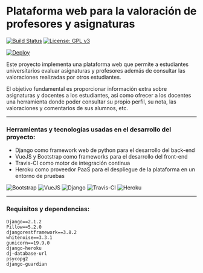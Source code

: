 # Plataforma web para la valoración de profesores y asignaturas

[![Build Status](https://travis-ci.org/ajpelaez/tizanegra.svg?branch=master)](https://travis-ci.org/ajpelaez/tizannegra)
[![License: GPL v3](https://img.shields.io/badge/License-GPL%20v3-blue.svg)](https://www.gnu.org/licenses/gpl-3.0)

[![Deploy](https://www.herokucdn.com/deploy/button.svg)](https://heroku.com/deploy?template=https://github.com/ajpelaez/tizanegra)

Este proyecto implementa una plataforma web que permite a estudiantes universitarios evaluar asignaturas y profesores además de consultar las valoraciones realizadas por otros estudiantes.

El objetivo fundamental es proporcionar información extra sobre asignaturas y docentes a los estudiantes, asi como ofrecer a los docentes una herramienta donde poder consultar su propio perfil, su nota, las valoraciones y comentarios de sus alumnos, etc.

---

### Herramientas y tecnologías usadas en el desarrollo del proyecto:

- Django como framework web de python para el desarrollo del back-end
- VueJS y Bootstrap como frameworks para el desarrollo del front-end
- Travis-CI como motor de integración continua
- Heroku como proveedor PaaS para el despliegue de la plataforma en un entorno de pruebas


![Bootstrap](http://ajpelaez.es/tizanegra/bootstrap.jpg)
![VueJS](http://ajpelaez.es/tizanegra/vuejs.png)
![Django](http://ajpelaez.es/tizanegra/django.png)
![Travis-CI](http://ajpelaez.es/tizanegra/travis.png)
![Heroku](http://ajpelaez.es/tizanegra/Heroku-logo.png)

---

### Requisitos y dependencias:

~~~~
Django==2.1.2
Pillow==5.2.0
djangorestframework==3.8.2
whitenoise==3.3.1
gunicorn==19.9.0
django-heroku
dj-database-url
psycopg2
django-guardian
~~~~



